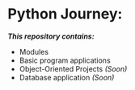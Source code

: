 # Python Journey:
_**This repository contains:**_
- Modules
- Basic program applications
- Object-Oriented Projects _(Soon)_
- Database application _(Soon)_
